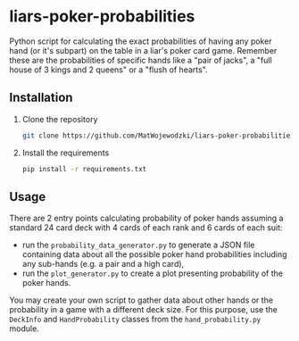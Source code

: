 # liars-poker-probabilities

Python script for calculating the exact probabilities of having any poker
hand (or it's subpart) on the table in a liar's poker card game. Remember these are the probabilities of specific
hands like a "pair of jacks", a "full house of 3 kings and 2 queens" or a "flush of hearts".

## Installation

1. Clone the repository

    ```bash
    git clone https://github.com/MatWojewodzki/liars-poker-probabilities.git
    ```

2. Install the requirements

    ```bash
    pip install -r requirements.txt
    ```

## Usage

There are 2 entry points calculating probability of poker hands assuming a standard 24 card deck with 4 cards
of each rank and 6 cards of each suit:

- run the `probability_data_generator.py` to generate a JSON file containing
  data about all the possible poker hand probabilities including any sub-hands (e.g. a pair and a high card),
- run the `plot_generator.py` to create a plot presenting probability of the poker hands.

You may create your own script to gather data about other hands or the probability in a game with a different
deck size. For this purpose, use the `DeckInfo` and `HandProbability` classes from the `hand_probability.py` module.